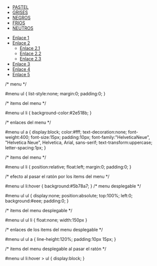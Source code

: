 <html>
	<nav id="COLORES">
<ul>
 <li><a href="#">PASTEL</a></li>
 <li><a href="#">GRISES</a></li>
 <li><a href="#">NEGROS</a></li>
 <li><a href="#">FRIOS</a></li>
 <li><a href="#">NEUTROS</a></li>
</ul>
</nav>
<!-- start nav -->
<nav id="menu">
<!-- start menu -->
<ul>
 <li><a href="#">Enlace 1</a></li>
 <li><a href="#">Enlace 2</a>
<!-- start menu desplegable -->
 <ul>
 <li><a href="#">Enlace 2.1</a></li>
 <li><a href="#">Enlace 2.2</a></li>
 <li><a href="#">Enlace 2.3</a></li>
 </ul>
<!-- end menu desplegable -->
 </li>
 <li><a href="#">Enlace 3</a></li>
 <li><a href="#">Enlace 4</a></li>
 <li><a href="#">Enlace 5</a></li>
</ul>
<!-- end menu -->
</nav>
<!-- end nav -->
	/* menu */

#menu ul {
 list-style:none;
 margin:0;
 padding:0;
}

/* items del menu */

#menu ul li {
 background-color:#2e518b;
}

/* enlaces del menu */

#menu ul a {
 display:block;
 color:#fff;
 text-decoration:none;
 font-weight:400;
 font-size:15px;
 padding:10px;
 font-family:"HelveticaNeue", "Helvetica Neue", Helvetica, Arial, sans-serif;
 text-transform:uppercase;
 letter-spacing:1px;
}

/* items del menu */

#menu ul li {
 position:relative;
 float:left;
 margin:0;
 padding:0;
}

/* efecto al pasar el ratón por los items del menu */

#menu ul li:hover {
 background:#5b78a7;
}
	/* menu desplegable */

#menu ul ul {
 display:none;
 position:absolute;
 top:100%;
 left:0;
 background:#eee;
 padding:0;
}

/* items del menu desplegable */

#menu ul ul li {
 float:none;
 width:150px
}

/* enlaces de los items del menu desplegable */

#menu ul ul a {
 line-height:120%;
 padding:10px 15px;
}

/* items del menu desplegable al pasar el ratón */

#menu ul li:hover > ul {
 display:block;
}
	</html>
